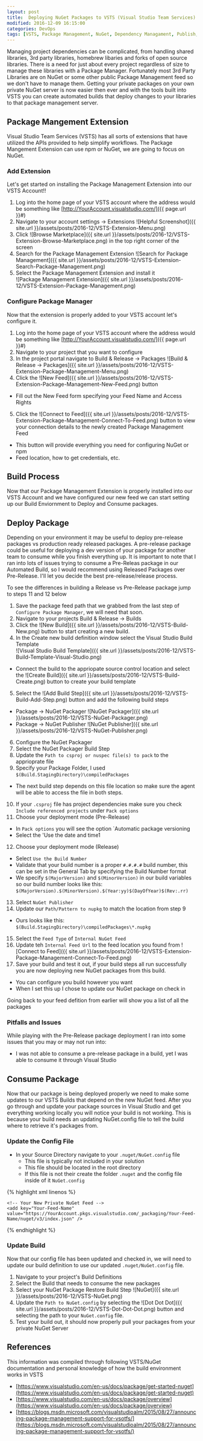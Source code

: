 ```yaml
---
layout: post
title:  Deploying NuGet Packages to VSTS (Visual Studio Team Services)
modified: 2016-12-09 16:15:00
categories: DevOps
tags: [VSTS, Package Management, NuGet, Dependency Managament, Publish, Deploy, Automation, Build, Visual Studio]
---
```

Managing project dependencies can be complicated, from handling shared libraries, 3rd party libraries, homebrew libaries and forks of open source libraries. There is a need for just about every project regardless of size to manage these libraries with a Package Manager. Fortunately most 3rd Party Libraries are on NuGet or some other public Package Management feed so we don't have to manage them. Getting your private packages on your own private NuGet server is now easier then ever and with the tools built into VSTS you can create automated builds that deploy changes to your libraries to that package management server.

## Package Mangement Extension ##
Visual Studio Team Services (VSTS) has all sorts of extensions that have utilized the APIs provided to help simplify workflows. The Package Mangement Extension can use npm or NuGet, we are going to focus on NuGet. 

### Add Extension ###
Let's get started on installing the Package Management Extension into our VSTS Account!!

1. Log into the home page of your VSTS account where the address would be something like [http://YourAccount.visualstudio.com/]({{ page.url }}#)
2. Navigate to your account settings -> Extensions
![Helpful Screenshot]({{ site.url }}/assets/posts/2016-12/VSTS-Extension-Menu.png)
3. Click ![Browse Marketplace]({{ site.url }}/assets/posts/2016-12/VSTS-Extension-Browse-Marketplace.png) in the top right corner of the screen
4. Search for the Package Management Extension
![Search for Package Management]({{ site.url }}/assets/posts/2016-12/VSTS-Extension-Search-Package-Management.png) 
5. Select the Package Management Extension and install it <br />
![Package Management Extension]({{ site.url }}/assets/posts/2016-12/VSTS-Extension-Package-Management.png)

### Configure Package Manager ###
Now that the extension is properly added to your VSTS account let's configure it.

1. Log into the home page of your VSTS account where the address would be something like [http://YourAccount.visualstudio.com/]({{ page.url }}#)
2. Navigate to your project that you want to configure
3. In the project portal navigate to Build & Release -> Packages
![Build & Release -> Packages]({{ site.url }}/assets/posts/2016-12/VSTS-Extension-Package-Management-Menu.png)
4. Click the ![New Feed]({{ site.url }}/assets/posts/2016-12/VSTS-Extension-Package-Management-New-Feed.png) button
  - Fill out the New Feed form specifying your Feed Name and Access Rights
5. Click the ![Connect to Feed]({{ site.url }}/assets/posts/2016-12/VSTS-Extension-Package-Management-Connect-To-Feed.png) button to view your connection details to the newly created Package Management Feed
  - This button will provide everything you need for configuring NuGet or npm
  - Feed location, how to get credentials, etc.

## Build Process ##
Now that our Package Management Extension is properly installed into our VSTS Account and we have configured our new feed we can start setting up our Build Enviornment to Deploy and Consume packages.

## Deploy Package ##
Depending on your environment it may be useful to deploy pre-release packages vs production ready released packages. A pre-release package could be useful for deploying a dev version of your package for another team to consume while you finish everything up. It is important to note that I ran into lots of issues trying to consume a Pre-Releas package in our Automated Build, so I would recommend using Released Packages over Pre-Release. I'll let you decide the best pre-release/release process.

To see the differences in building a Release vs Pre-Release package jump to steps 11 and 12 below

1. Save the package feed path that we grabbed from the last step of `Configure Package Manager`, we will need that soon.
2. Navigate to your projects Build & Release -> Builds
3. Click the ![New Build]({{ site.url }}/assets/posts/2016-12/VSTS-Build-New.png) button to start creating a new build.
4. In the Create new build definition window select the Visual Studio Build Template<br/>
![Visual Studio Build Template]({{ site.url }}/assets/posts/2016-12/VSTS-Build-Template-Visual-Studio.png) 
  - Connect the build to the appriopate source control location and select the ![Create Build]({{ site.url }}/assets/posts/2016-12/VSTS-Build-Create.png) button to create your build template
5. Select the ![Add Build Step]({{ site.url }}/assets/posts/2016-12/VSTS-Build-Add-Step.png) button and add the following build steps
  - Package -> NuGet Packager ![NuGet Packager]({{ site.url }}/assets/posts/2016-12/VSTS-NuGet-Packager.png)
  - Package -> NuGet Publisher ![NuGet Publisher]({{ site.url }}/assets/posts/2016-12/VSTS-NuGet-Publisher.png)
6. Configure the NuGet Packager
7. Select the NuGet Packager Build Step
8. Update the `Path to csproj or nuspec file(s) to pack` to the apprioprate file
9. Specify your Package Folder, I used `$(Build.StagingDirectory)\compiledPackages`
  - The next build step depends on this file location so make sure the agent will be able to access the file in both steps.
10. If your `.csproj` file has project dependencies make sure you check `Include referenced projects` under `Pack options`
11. Choose your deployment mode (Pre-Release)
  - In `Pack options` you will see the option `Automatic package versioning
  - Select the 'Use the date and time1
12. Choose your deployment mode (Release)
  - Select `Use the Build Number`
  - Validate that your build number is a proper `#.#.#.#` build number, this can be set in the General Tab by specifying the Build Number format
  - We specify `$(MajorVersion)` and `$(MinorVersion)` in our build variables so our build number looks like this: `$(MajorVersion).$(MinorVersion).$(Year:yy)$(DayOfYear)$(Rev:.rr)`
13. Select `NuGet Publisher`
14. Update our `Path/Pattern to nupkg` to match the location from step 9
  - Ours looks like this: `$(Build.StagingDirectory)\compiledPackages\*.nupkg`
15. Select the `Feed Type` of `Internal NuGet Feed`
16. Update teh `Internal Feed Url` to the feed location you found from ![Connect to Feed]({{ site.url }}/assets/posts/2016-12/VSTS-Extension-Package-Management-Connect-To-Feed.png)
17. Save your build and test it out, if your build steps all run successfully you are now deploying new NuGet packages from this build.
  - You can configure you build however you want
  - When I set this up I chose to update our NuGet package on check in

Going back to your feed defition from earlier will show you a list of all the packages

### Pitfalls and Issues ###
While playing with the Pre-Release package deployment I ran into some issues that you may or may not run into:

  - I was not able to consume a pre-release package in a build, yet I was able to consume it through Visual Studio

## Consume Package ##
Now that our package is being deployed properly we need to make some updates to our VSTS Builds that depend on the new NuGet feed. After you go through and update your package sources in Visual Studio and get everything working locally you will notice your build is not working. This is because your build needs an updating NuGet.config file to tell the build where to retrieve it's packages from.

### Update the Config File ###

* In your Source Directory navigate to your `.nuget/NuGet.config` file
  - This file is typically not included in your solution
  - This file should be located in the root directory
  - If this file is not their create the folder `.nuget` and the config file inside of it `NuGet.config`

{% highlight xml linenos %}
<?xml version="1.0" encoding="utf-8"?>
<configuration>
  <packageSources>
    <!-- Public NuGet Feed -->
    <add key="nuget.org" value="https://api.nuget.org/v3/index.json" />

    <!-- Your New Private NuGet Feed -->
    <add key="Your-Feed-Name" value="https://YourAccount.pkgs.visualstudio.com/_packaging/Your-Feed-Name/nuget/v3/index.json" />
  </packageSources>
</configuration>
{% endhighlight %}

### Update Build ###
Now that our config file has been updated and checked in, we will need to update our build definition to use our updated `.nuget/NuGet.config` file.

1. Navigate to your project's Build Definitions
2. Select the Build that needs to consume the new packages
3. Select your NuGet Package Restore Build Step ![NuGet]({{ site.url }}/assets/posts/2016-12/VSTS-NuGet.png)
4. Update the `Path to NuGet.config` by selecting the ![Dot Dot Dot]({{ site.url }}/assets/posts/2016-12/VSTS-Dot-Dot-Dot.png) button and selecting the path to your `NuGet.config` file.
5. Test your build out, it should now properly pull your packages from your private NuGet Server

## References ##
This information was compiled through following VSTS/NuGet documentation and personal knowledge of how the build environment works in VSTS

- [https://www.visualstudio.com/en-us/docs/package/get-started-nuget](https://www.visualstudio.com/en-us/docs/package/get-started-nuget)
- [https://www.visualstudio.com/en-us/docs/package/overview](https://www.visualstudio.com/en-us/docs/package/overview)
- [https://blogs.msdn.microsoft.com/visualstudioalm/2015/08/27/announcing-package-management-support-for-vsotfs/](https://blogs.msdn.microsoft.com/visualstudioalm/2015/08/27/announcing-package-management-support-for-vsotfs/)
